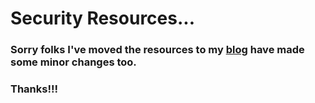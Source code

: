 # Security Resources...

### Sorry folks I've moved the resources to my [blog](https://r00tb3.github.io/security/2018/01/20/Security-Resources-Part-1.html) have made some minor changes too.

### Thanks!!!
